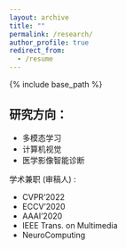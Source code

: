 ```yaml
---
layout: archive
title: ""
permalink: /research/
author_profile: true
redirect_from:
  - /resume
---
```


{% include base_path %}

研究方向：
---

* 多模态学习
* 计算机视觉
* 医学影像智能诊断

学术兼职 (审稿人) :
* CVPR’2022
* ECCV’2020
* AAAI’2020
* IEEE Trans. on Multimedia
* NeuroComputing
